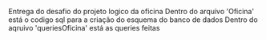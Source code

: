 Entrega do desafio do projeto logico da oficina 
Dentro do arquivo 'Oficina' está o codigo sql para a criação do esquema do banco de dados
Dentro do aqruivo 'queriesOficina' está as queries feitas

